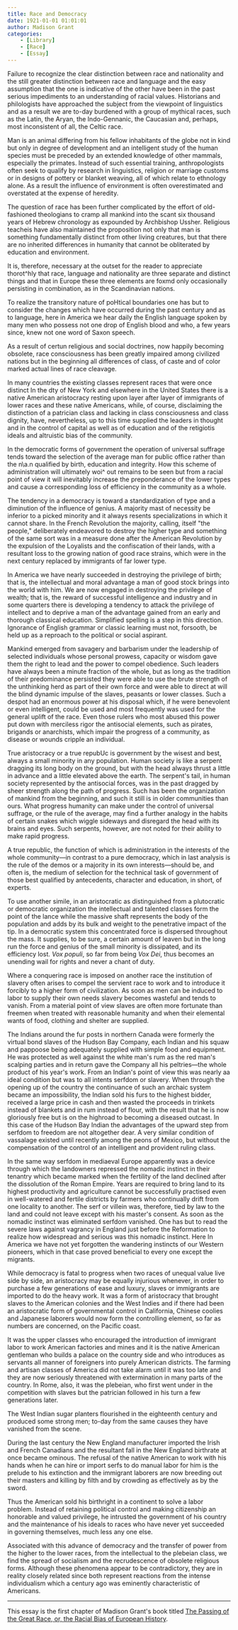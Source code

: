 ```yaml
---
title: Race and Democracy
date: 1921-01-01 01:01:01
author: Madison Grant
categories: 
	- [Library]
	- [Race]
	- [Essay]
---
```


Failure to recognize the clear distinction between race and nationality and the still greater distinction between race and language and the easy assumption that the one is indicative of the other have been in the past serious impediments to an understanding of racial values. Historians and philologists have approached the subject from the viewpoint of linguistics and as a result we are to-day burdened with a group of mythical races, such as the Latin, the Aryan, the Indo-Gennanic, the Caucasian and, perhaps, most inconsistent of all, the Celtic race.

Man is an animal differing from his fellow inhabitants of the globe not in kind but only in degree of development and an intelligent study of the human species must be preceded by an extended knowledge of other mammals, especially the primates. Instead of such essential training, anthropologists often seek to qualify by research in linguistics, religion or marriage customs or in designs of pottery or blanket weaving, all of which relate to ethnology alone. As a result the influence of environment is often overestimated and overstated at the expense of heredity.

The question of race has been further complicated by the effort of old-fashioned theologians to cramp all mankind into the scant six thousand years of Hebrew chronology as expounded by Archbishop Ussher. Religious teacheis have also maintained the proposition not only that man is something fundamentally distinct from other living creatures, but that there are no inherited differences in humanity that cannot be obliterated by education and environment.

It is, therefore, necessary at the outset for the reader to appreciate thorot^hly that race, language and nationality are three separate and distinct things and that in Europe these three elements are foxmd only occasionally persisting in combination, as in the Scandinavian nations.

To realize the transitory nature of poHtical boundaries one has but to consider the changes which have occurred during the past century and as to language, here in America we hear daily the English language spoken by many men who possess not one drop of English blood and who, a few years since, knew not one word of Saxon speech.

As a result of certun religious and social doctrines, now happily becoming obsolete, race consciousness has been greatly impaired among civilized nations but in the beginning all differences of class, of caste and of color marked actual lines of race cleavage.

In many countries the existing classes represent races that were once distinct In the dty of New York and elsewhere in the United States there is a native American aristocracy resting upon layer after layer of immigrants of lower races and these native Americans, while, of course, disclaiming the distinction of a patrician class and lacking in class consciousness and class dignity, have, nevertheless, up to this time supplied the leaders in thought and in the control of capital as well as of education and of the retigiotis ideals and altruistic bias of the community.

In the democratic forms of government the operation of universal suffrage tends toward the selection of the average man for public office rather than the n\a.n qualified by birth, education and integrity. How this scheme of administration will ultimately woi^ out remains to be seen but from a racial point of view it will inevitably increase the preponderance of the lower types and cause a corresponding loss of efficiency in the community as a whole.

The tendency in a democracy is toward a standardization of type and a diminution of the influence of genius. A majority mast of necessity be inferior to a picked minority and it always resents specializations in which it cannot share. In the French Revolution the majority, calling, itself "the people," deliberately endeavored to destroy the higher type and something of the same sort was in a measure done after the American Revolution by the expulsion of the Loyalists and the confiscation of their lands, with a resultant loss to the growing nation of good race strains, which were in the next century replaced by immigrants of far lower type.

In America we have nearly succeeded in destroying the privilege of birth; that is, the intellectual and moral advantage a man of good stock brings into the world with him. We are now engaged in destroying the privilege of wealth; that is, the reward of successful intelligence and industry and in some quarters there is developing a tendency to attack the privilege of intellect and to deprive a man of the advantage gained from an early and thorough classical education. Simplified spelling is a step in this direction. Ignorance of English grammar or classic learning must not, forsooth, be held up as a reproach to the political or social aspirant.

Mankind emerged from savagery and barbarism under the leadership of selected individuals whose personal prowess, capacity or wisdom gave them the right to lead and the power to compel obedience. Such leaders have always been a minute fraction of the whole, but as long as the tradition of their predominance persisted they were able to use the brute strength of the unthinking herd as part of their own force and were able to direct at will the blind dynamic impulse of the slaves, peasants or lower classes. Such a despot had an enormous power at his disposal which, if he were benevolent or even intelligent, could be used and most frequently was used for the general uplift of the race. Even those rulers who most abused this power put down with merciless rigor the antisocial elements, such as pirates, brigands or anarchists, which impair the progress of a community, as disease or wounds cripple an individual.

True aristocracy or a true repubUc is government by the wisest and best, always a small minority in any population. Human society is like a serpent dragging its long body on the ground, but with the head always thrust a little in advance and a little elevated above the earth. The serpent's tail, in human society represented by the antisocial forces, was in the past dragged by sheer strength along the path of progress. Such has been the organization of mankind from the beginning, and such it still is in older communities than ours. What progress humanity can make under the control of universal suffrage, or the rule of the average, may find a further analogy in the habits of certain snakes which wiggle sideways and disregard the head with its brains and eyes. Such serpents, however, are not noted for their ability to make rapid progress.

A true republic, the function of which is administration in the interests of the whole community—in contrast to a pure democracy, which in last analysis is the rule of the demos or a majority in its own interests—should be, and often is, the medium of selection for the technical task of government of those best qualified by antecedents, character and education, in short, of experts.

To use another simile, in an aristocratic as distinguished from a plutocratic or democratic organization the intellectual and talented classes form the point of the lance while the massive shaft represents the body of the population and adds by its bulk and weight to the penetrative impact of the tip. In a democratic system this concentrated force is dispersed throughout the mass. It supplies, to be sure, a certain amount of leaven but in the long run the force and genius of the small minority is dissipated, and its efficiency lost. *Vox populi*, so far from being *Vox Dei*, thus becomes an unending wail for rights and never a chant of duty.

Where a conquering race is imposed on another race the institution of slavery often arises to compel the servient race to work and to introduce it forcibly to a higher form of civilization. As soon as men can be induced to labor to supply their own needs slavery becomes wasteful and tends to vanish. From a material point of view slaves are often more fortunate than freemen when treated with reasonable humanity and when their elemental wants of food, clothing and shelter are supplied.

The Indians around the fur posts in northern Canada were formerly the virtual bond slaves of the Hudson Bay Company, each Indian and his squaw and pappoose being adequately supplied with simple food and equipment. He was protected as well against the white man's rum as the red man's scalping parties and in return gave the Company all his peltries—the whole product of his year's work. From an Indian's point of view this was nearly aa ideal condition but was to all intents serfdom or slavery. When through the opening up of the country the continuance of such an archaic system became an impossibility, the Indian sold his furs to the highest bidder, received a large price in cash and then wasted the proceeds in trinkets instead of blankets and in rum instead of flour, with the result that he is now gloriously free but is on the highroad to becoming a diseased outcast. In this case of the Hudson Bay Indian the advantages of the upward step from serfdom to freedom are not altogether dear. A very similar condition of vassalage existed until recently among the peons of Mexico, but without the compensation of the control of an intelligent and provident ruling class.

In the same way serfdom in mediaeval Europe apparently was a device through which the landowners repressed the nomadic instinct in their tenantry which became marked when the fertility of the land declined after the dissolution of the Roman Empire. Years are required to bring land to its highest productivity and agriculture cannot be successfully practised even in well-watered and fertile districts by farmers who continually drift from one locality to another. The serf or villein was, therefore, tied by law to the land and could not leave except with his master's consent. As soon as the nomadic instinct was eliminated serfdom vanished. One has but to read the severe laws against vagrancy in England just before the Reformation to realize how widespread and serious was this nomadic instinct. Here In America we have not yet forgotten the wandering instincts of our Western pioneers, which in that case proved beneficial to every one except the migrants.

While democracy is fatal to progress when two races of unequal value live side by side, an aristocracy may be equally injurious whenever, in order to purchase a few generations of ease and luxury, slaves or immigrants are imported to do the heavy work. It was a form of aristocracy that brought slaves to the American colonies and the West Indies and if there had been an aristocratic form of governmental control in California, Chinese coolies and Japanese laborers would now form the controlling element, so far as numbers are concerned, on the Pacific coast.

It was the upper classes who encouraged the introduction of immigrant labor to work American factories and mines and it is the native American gentleman who builds a palace on the country side and who introduces as servants all manner of foreigners into purely American districts. The farming and artisan classes of America did not take alarm until it was too late and they are now seriously threatened with extermination in many parts of the country. In Rome, also, it was the plebeian, who first went under in the competition with slaves but the patrician followed in his turn a few generations later.

The West Indian sugar planters flourished in the eighteenth century and produced some strong men; to-day from the same causes they have vanished from the scene.

During the last century the New England manufacturer imported the Irish and French Canadians and the resultant fall in the New England birthrate at once became ominous. The refusal of the native American to work with his hands when he can hire or import serfs to do manual labor for him is the prelude to his extinction and the immigrant laborers are now breeding out their masters and killing by filth and by crowding as effectively as by the sword.

Thus the American sold his birthright in a continent to solve a labor problem. Instead of retaining political control and making citizenship an honorable and valued privilege, he intrusted the government of his country and the maintenance of his ideals to races who have never yet succeeded in governing themselves, much less any one else.

Associated with this advance of democracy and the transfer of power from the higher to the lower races, from the intellectual to the plebeian class, we find the spread of socialism and the recrudescence of obsolete religious forms. Although these phenomena appear to be contradictory, they are in reality closely related since both represent reactions from the intense individualism which a century ago was eminently characteristic of Americans.

<hr>

This essay is the first chapter of Madison Grant's book titled [The Passing of the Great Race, or, the Racial Bias of European History](https://archive.org/details/passinggreatrac02osbogoog/page/n10/mode/1up?view=theater).